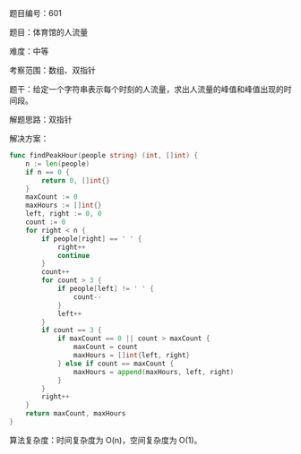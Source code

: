 题目编号：601

题目：体育馆的人流量

难度：中等

考察范围：数组、双指针

题干：给定一个字符串表示每个时刻的人流量，求出人流量的峰值和峰值出现的时间段。

解题思路：双指针

解决方案：

```go
func findPeakHour(people string) (int, []int) {
    n := len(people)
    if n == 0 {
        return 0, []int{}
    }
    maxCount := 0
    maxHours := []int{}
    left, right := 0, 0
    count := 0
    for right < n {
        if people[right] == ' ' {
            right++
            continue
        }
        count++
        for count > 3 {
            if people[left] != ' ' {
                count--
            }
            left++
        }
        if count == 3 {
            if maxCount == 0 || count > maxCount {
                maxCount = count
                maxHours = []int{left, right}
            } else if count == maxCount {
                maxHours = append(maxHours, left, right)
            }
        }
        right++
    }
    return maxCount, maxHours
}
```

算法复杂度：时间复杂度为 O(n)，空间复杂度为 O(1)。